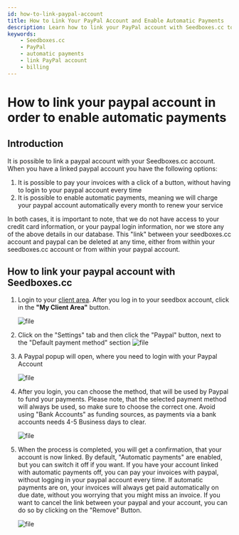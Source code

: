 ```yaml
---
id: how-to-link-paypal-account
title: How to Link Your PayPal Account and Enable Automatic Payments
description: Learn how to link your PayPal account with Seedboxes.cc to enable automatic payments and simplify your billing process.
keywords:
    - Seedboxes.cc
    - PayPal
    - automatic payments
    - link PayPal account
    - billing
---
```


# How to link your paypal account in order to enable automatic payments

## Introduction
It is possible to link a paypal account with your Seedboxes.cc account. When you have a linked paypal account you have the following options:

1. It is possible to pay your invoices with a click of a button, without having to login to your paypal account every time
2. It is possible to enable automatic payments, meaning we will charge your paypal account automatically every month to renew your service

In both cases, it is important to note, that we do not have access to your credit card information, or your paypal login information, nor we store any of the above details in our database. This "link" between your seedboxes.cc account and paypal can be deleted at any time, either from within your seedboxes.cc account or from within your paypal account.

## How to link your paypal account with Seedboxes.cc
1. Login to your [client area](https://seedboxes.cc/client/dashboard). After you log in to your seedbox account, click in the **"My Client Area"** button.

    ![file](https://rapiddot-support-community-uploads.s3.amazonaws.com/uploads/image-1491560163852.jpeg)
		
2. Click on the "Settings" tab and then click the "Paypal" button, next to the "Default payment method" section
    ![file](https://rapiddot-support-community-uploads.s3.amazonaws.com/uploads/image-1518687442803.png)
		
3. A Paypal popup will open, where you need to login with your Paypal Account

    ![file](https://rapiddot-support-community-uploads.s3.amazonaws.com/uploads/image-1518687517983.24.33.png)

4. After you login, you can choose the method, that will be used by Paypal to fund your payments. Please note, that the selected payment method will always be used, so make sure to choose the correct one. Avoid using "Bank Accounts" as funding sources, as payments via a bank accounts needs 4-5 Business days to clear.

    ![file](https://rapiddot-support-community-uploads.s3.amazonaws.com/uploads/image-1518687646758.25.30.png)
		
5. When the process is completed, you will get a confirmation, that your account is now linked. By default, "Automatic payments" are enabled, but you can switch it off if you want. If you have your account linked with automatic payments off, you can pay your invoices with paypal, without logging in your paypal account every time. If automatic payments are on, your invoices will always get paid automatically on due date, without you worrying that you might miss an invoice. If you want to cancel the link between your paypal and your account, you can do so by clicking on the "Remove" Button.

    ![file](https://rapiddot-support-community-uploads.s3.amazonaws.com/uploads/image-1518688036279.26.32.png)